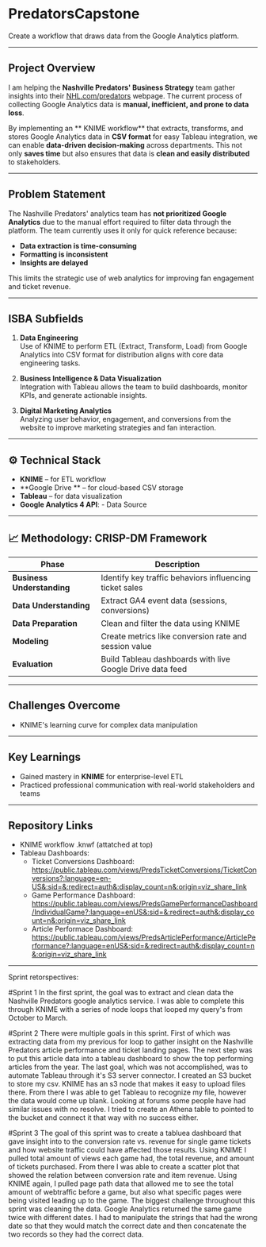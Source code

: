# PredatorsCapstone

Create a workflow that draws data from the Google Analytics platform.

---

##  Project Overview

I am helping the **Nashville Predators' Business Strategy** team gather insights into their [NHL.com/predators](https://NHL.com/predators) webpage. The current process of collecting Google Analytics data is **manual, inefficient, and prone to data loss**.

By implementing an ** KNIME workflow** that extracts, transforms, and stores Google Analytics data in **CSV format** for easy Tableau integration, we can enable **data-driven decision-making** across departments. This not only **saves time** but also ensures that data is **clean and easily distributed** to stakeholders.

---

##  Problem Statement

The Nashville Predators' analytics team has **not prioritized Google Analytics** due to the manual effort required to filter data through the platform. The team currently uses it only for quick reference because:

- **Data extraction is time-consuming**
- **Formatting is inconsistent**
- **Insights are delayed**

This limits the strategic use of web analytics for improving fan engagement and ticket revenue.

---

##  ISBA Subfields

1. **Data Engineering**  
   Use of KNIME to perform ETL (Extract, Transform, Load) from Google Analytics into CSV format for distribution aligns with core data engineering tasks.

2. **Business Intelligence & Data Visualization**  
   Integration with Tableau allows the team to build dashboards, monitor KPIs, and generate actionable insights.

3. **Digital Marketing Analytics**  
   Analyzing user behavior, engagement, and conversions from the website to improve marketing strategies and fan interaction.

---

## ⚙️ Technical Stack

- **KNIME** – for ETL workflow
- **Google Drive ** – for cloud-based CSV storage
- **Tableau** – for data visualization
- **Google Analytics 4 API**: - Data Source 


---

## 📈 Methodology: CRISP-DM Framework

| Phase                | Description                                                       |
|---------------------|-------------------------------------------------------------------|
| **Business Understanding** | Identify key traffic behaviors influencing ticket sales          |
| **Data Understanding**     | Extract GA4 event data (sessions, conversions)                |
| **Data Preparation**       | Clean and filter the data using KNIME                        |
| **Modeling**               | Create metrics like conversion rate and session value        |
| **Evaluation**             | Build Tableau dashboards with live Google Drive data feed              |


---

##  Challenges Overcome

- KNIME's learning curve for complex data manipulation


---

##  Key Learnings

- Gained mastery in **KNIME** for enterprise-level ETL
- Practiced professional communication with real-world stakeholders and teams

---

##  Repository Links 
- KNIME workflow .knwf (attatched at top)
- Tableau Dashboards:
     - Ticket Conversions Dashboard: https://public.tableau.com/views/PredsTicketConversions/TicketConversions?:language=en-US&:sid=&:redirect=auth&:display_count=n&:origin=viz_share_link
     - Game Performance Dashboard: https://public.tableau.com/views/PredsGamePerformanceDashboard/IndividualGame?:language=enUS&:sid=&:redirect=auth&:display_count=n&:origin=viz_share_link
     - Article Performace Dashboard: https://public.tableau.com/views/PredsArticlePerformance/ArticlePerformance?:language=enUS&:sid=&:redirect=auth&:display_count=n&:origin=viz_share_link
   


---










Sprint retorspectives: 

#Sprint 1
In the first sprint, the goal was to extract and clean data the Nashville Predators google analytics service. I was able to complete this through KNIME with a series of node loops that looped my query's from October to March. 


#Sprint 2
There were multiple goals in this sprint. First of which was extracting data from my previous for loop to gather insight on the Nashville Predators article performance and ticket landing pages. The next step was to put this article data into a tableau dashboard to show the top performing articles from the year. The last goal, which was not accomplished, was to automate Tableau through it's S3 server connector. I created an S3 bucket to store my csv. KNIME has an s3 node that makes it easy to upload files there. From there I was able to get Tableau to recognize my file, however the data would come up blank. Looking at forums some people have had similar issues with no resolve. I tried to create an Athena table to pointed to the bucket and connect it that way with no success either. 

#Sprint 3
The goal of this sprint was to create a tabluea dashboard that gave insight into to the conversion rate vs. revenue for single game tickets and how website traffic could have affected those results. Using KNIME I pulled total amount of views each game had, the total revenue, and amount of tickets purchased. From there I was able to create a scatter plot that showed the relation between conversion rate and item revenue. Using KNIME again, I pulled page path data that allowed me to see the total amount of webtraffic before a game, but also what specific pages were being visited leading up to the game. The biggest challenge throughout this sprint was cleaning the data. Google Analytics returned the same game twice with different dates. I had to manipulate the strings that had the wrong date so that they would match the correct date and then concatenate the two records so they had the correct data. 












